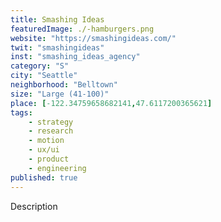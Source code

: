```yaml
---
title: Smashing Ideas
featuredImage: ./-hamburgers.png
website: "https://smashingideas.com/"
twit: "smashingideas"
inst: "smashing_ideas_agency"
category: "S"
city: "Seattle"
neighborhood: "Belltown"
size: "Large (41-100)"
place: [-122.34759658682141,47.6117200365621]
tags:
    - strategy
    - research
    - motion
    - ux/ui
    - product
    - engineering
published: true
---
```


Description
